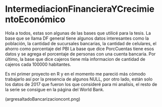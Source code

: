 # IntermediacionFinancieraYCrecimientoEconómico

Hola a todos, estas son algunas de las bases que utilicé para la tesis.
La base que se llama DF general tiene algunos datos interesantes como la población, la cantidad de sucursales bancarias, la cantidad de celulares, el ahorro como porcentaje del PBI
La base que dice PorcCuentas tiene esos datos y se agrega el porcentaje de personas con una cuenta bancaria.
Por último, la base que dice cajeros tiene mla informacion de cantidad de cajeros cada 100000 habitantes.

Es mi primer proyecto en R y en el momento me pareció más cómodo trabajarlo así por la presencia de algunos NULL, por otro lado, están solo los datos de 2017 que fueron los que consideré para mi analisis, el resto de la serie se consigue en la página del World Bank.
 
(argresaltadoBancarizacioncont.png)
